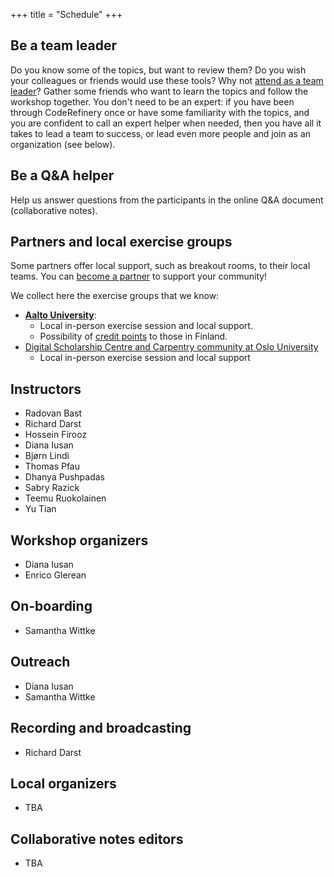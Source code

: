 +++
title = "Schedule"
+++

## Be a team leader

Do you know some of the topics, but want to review them?
Do you wish your colleagues or friends would use these tools?
Why not [attend as a team leader](@/join.md)?
Gather some friends who want to learn the topics and follow the workshop together.
You don't need to be an expert: if you have been through CodeRefinery once or have some familiarity
with the topics, and you are confident to call an expert helper when needed,
then you have all it takes to lead a team to success,
or lead even more people and join as an organization (see below).

## Be a Q&A helper

Help us answer questions from the participants in the online Q&A document (collaborative notes).


## Partners and local exercise groups

Some partners offer local support, such as breakout rooms, to their local
teams. You can [become a partner](https://coderefinery.org/about/partners/) to
support your community!

We collect here the exercise groups that we know:
- [**Aalto University**](https://scicomp.aalto.fi/):
  - Local in-person exercise session and local support.
  - Possibility of [credit points](@/certificates.md) to those in Finland.
- [Digital Scholarship Centre and Carpentry community at Oslo University](https://www.ub.uio.no/english/courses-events/courses/coderefinery/time-and-place/2024-09-10-CodeRefinery-Part1)
  - Local in-person exercise session and local support 


## Instructors

- Radovan Bast
- Richard Darst
- Hossein Firooz
- Diana Iusan
- Bjørn Lindi
- Thomas Pfau
- Dhanya Pushpadas
- Sabry Razick
- Teemu Ruokolainen
- Yu Tian


## Workshop organizers

- Diana Iusan
- Enrico Glerean


## On-boarding

- Samantha Wittke


## Outreach

- Diana Iusan
- Samantha Wittke


## Recording and broadcasting

- Richard Darst


## Local organizers

- TBA


## Collaborative notes editors

- TBA

